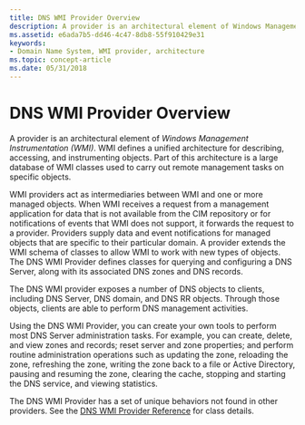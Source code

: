 ```yaml
---
title: DNS WMI Provider Overview
description: A provider is an architectural element of Windows Management Instrumentation (WMI).
ms.assetid: e6ada7b5-dd46-4c47-8db8-55f910429e31
keywords:
- Domain Name System, WMI provider, architecture
ms.topic: concept-article
ms.date: 05/31/2018
---
```


# DNS WMI Provider Overview

A provider is an architectural element of *Windows Management Instrumentation (WMI)*. WMI defines a unified architecture for describing, accessing, and instrumenting objects. Part of this architecture is a large database of WMI classes used to carry out remote management tasks on specific objects.

WMI providers act as intermediaries between WMI and one or more managed objects. When WMI receives a request from a management application for data that is not available from the CIM repository or for notifications of events that WMI does not support, it forwards the request to a provider. Providers supply data and event notifications for managed objects that are specific to their particular domain. A provider extends the WMI schema of classes to allow WMI to work with new types of objects. The DNS WMI Provider defines classes for querying and configuring a DNS Server, along with its associated DNS zones and DNS records.

The DNS WMI provider exposes a number of DNS objects to clients, including DNS Server, DNS domain, and DNS RR objects. Through those objects, clients are able to perform DNS management activities.

Using the DNS WMI Provider, you can create your own tools to perform most DNS Server administration tasks. For example, you can create, delete, and view zones and records; reset server and zone properties; and perform routine administration operations such as updating the zone, reloading the zone, refreshing the zone, writing the zone back to a file or Active Directory, pausing and resuming the zone, clearing the cache, stopping and starting the DNS service, and viewing statistics.

The DNS WMI Provider has a set of unique behaviors not found in other providers. See the [DNS WMI Provider Reference](dns-wmi-provider-reference.md) for class details.

 

 




